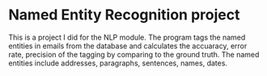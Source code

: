 # Named Entity Recognition project

This is a project I did for the NLP module. The program tags the named entities in emails from the database and calculates the accuaracy, error rate, precision of the tagging by comparing to the ground truth. The named entities include addresses, paragraphs, sentences, names, dates. 
